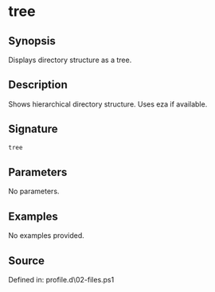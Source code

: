 # tree

## Synopsis

Displays directory structure as a tree.

## Description

Shows hierarchical directory structure. Uses eza if available.

## Signature

```powershell
tree
```

## Parameters

No parameters.

## Examples

No examples provided.

## Source

Defined in: profile.d\02-files.ps1
